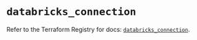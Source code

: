 # `databricks_connection`

Refer to the Terraform Registry for docs: [`databricks_connection`](https://registry.terraform.io/providers/databricks/databricks/1.58.0/docs/resources/connection).
